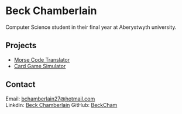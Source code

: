 # Beck Chamberlain

Computer Science student in their final year at Aberystwyth university.

## Projects

- [Morse Code Translator](https://github.com/BeckCham/morselike_code_translator)
- [Card Game Simulator](https://github.com/BeckCham/card_game_simulator)

## Contact

Email: bchamberlain27@hotmail.com  
Linkdin: [Beck Chamberlain](www.linkedin.com/in/beck-chamberlain-3149831b1)
GitHub: [BeckCham](https://github.com/BeckCham)
